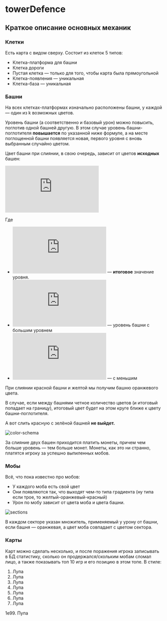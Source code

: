 # towerDefence

## Краткое описание основных механик

### Клетки

Есть карта с видом сверху. Состоит из клеток 5 типов:

-   Клетка-платформа для башни
-   Клетка дороги
-   Пустая клетка — только для того, чтобы карта была прямоугольной
-   Клетка-появления — уникальная
-   Клетка-база — уникальная

### Башни

На всех клетках-платформах изначально расположены башни, у каждой — один из k возможных цветов.

Уровень башни (а соответственно и базовый урон) можно повысить, поглотив одной башней другую. В этом случае уровень башни-поглотителя **повышается** по указанной ниже формуле, а на месте поглощенной башни появляется новая, первого уровня с вновь выбранным случайно цветом.

Цвет башни при слиянии, в свою очередь, зависит от цветов **исходных** башен:

![addiction-formula](http://www.sciweavers.org/tex2img.php?eq=L_%7Bf%7D%3DL_%7B1%7D%2B%20%5Cfrac%7BL_%7B2%7D%7D%7BL_%7B1%7D%7D%20&bc=White&fc=Black&im=jpg&fs=12&ff=arev&edit=0)

Где

-   ![Lf](http://www.sciweavers.org/tex2img.php?eq=L_%7Bf%7D&bc=White&fc=Black&im=jpg&fs=12&ff=arev&edit=0) — **итоговое** значение уровня.
-   ![L1](http://www.sciweavers.org/tex2img.php?eq=L_%7B1%7D&bc=White&fc=Black&im=jpg&fs=12&ff=arev&edit=0) — уровень башни с большим уровнем
-   ![L2](http://www.sciweavers.org/tex2img.php?eq=L_%7B2%7D&bc=White&fc=Black&im=jpg&fs=12&ff=arev&edit=0) — с меньшим

При слиянии красной башни и желтой мы получим башню оранжевого цвета.

В случае, если между башнями четное количество цветов (и итоговый попадает на границу), итоговый цвет будет на этом круге ближе к цвету башни-поглотителя.

А вот слить красную с зелёной башней **не выйдет.**

![color-schema](https://i.ibb.co/D5SgqHB/color-schema.png)

За слияние двух башен приходится платить монеты, причем чем больше уровень — тем больше монет. Монеты, как это ни странно, платятся игроку за успешно выпиленных мобов.

### Мобы

Всё, что пока известно про мобов:

-   У каждого моба есть свой цвет
-   Они появляются так, что выходят чем-то типа градиента (ну типа если трое, то желтый-оранжевый-красный)
-   Урон по мобу зависит от цвета моба и цвета башни.

![sections](https://i.ibb.co/NF8f2jS/sections.png)

В каждом секторе указан множитель, применяемый у урону от башни, если башня — оранжевая, а цвет моба совпадает с цветом сектора.

### Карты

Карт можно сделать несколько, и после поражения игрока записывать в БД статистику, сколько он продержался/скольким мобам сломал лицо, а также показывать топ 10 игр и его позицию в этом топе. В стиле:

1. Лупа
2. Лупа
3. Лупа
4. Лупа
5. Лупа
6. Лупа
7. Лупа

1e99. Пупа
